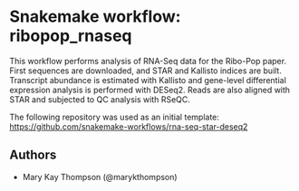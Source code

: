 # Snakemake workflow: ribopop_rnaseq

This workflow performs analysis of RNA-Seq data for the Ribo-Pop paper.
First sequences are downloaded, and STAR and Kallisto indices are built.
Transcript abundance is estimated with Kallisto and gene-level differential
expression analysis is performed with DESeq2. Reads are also aligned with STAR
and subjected to QC analysis with RSeQC.

The following repository was used as an initial template:
https://github.com/snakemake-workflows/rna-seq-star-deseq2

## Authors

* Mary Kay Thompson (@marykthompson)
